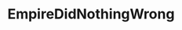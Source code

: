 ---
title: EmpireDidNothingWrong
crosslinks:
- youtubefactsbot
- StarWars
- PrequelMemes
- anti_gif_bot
- livven
- youtubot
- botwatch
- RebelBase
- botpopularitybot
- u_imguralbumbot
- place
- MassdropBot
- AskScienceFiction
- alternativeart
- TR8R
- SequelMemes
- the_sheev
- the_darth
- AskReddit
- ProductPorn
---